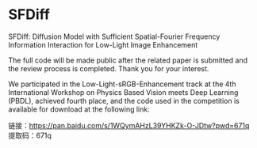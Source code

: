 # SFDiff
SFDiff: Diffusion Model with Sufficient Spatial-Fourier Frequency Information Interaction for Low-Light Image Enhancement  
  
  The full code will be made public after the related paper is submitted and the review process is completed. Thank you for your interest.


  We participated in the Low-Light-sRGB-Enhancement track at the 4th International Workshop on Physics Based Vision meets Deep Learning (PBDL), achieved fourth place, and the code used in the competition is available for download at the following link:
  
   链接：https://pan.baidu.com/s/1WQymAHzL39YHKZk-O-JDtw?pwd=671q 
   提取码：671q 

